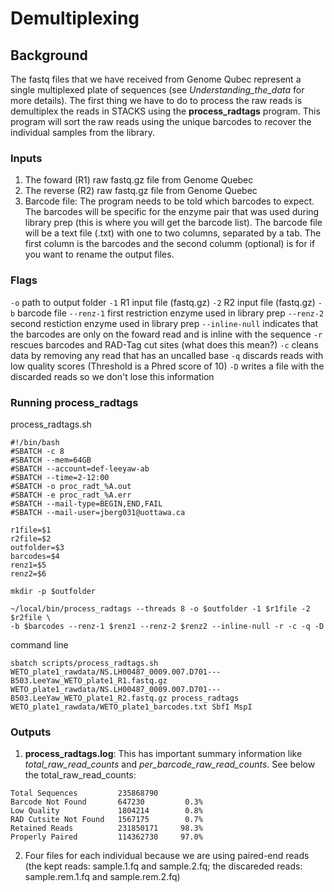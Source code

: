 # Demultiplexing  
  
## Background  
  
The fastq files that we have received from Genome Qubec represent a single multiplexed plate of sequences (see *Understanding_the_data* for more details). The first thing we have to do to process the raw reads is demultiplex the reads in STACKS using the **process_radtags** program. This program will sort the raw reads using the unique barcodes to recover the individual samples from the library.   
  
### Inputs   
1) The foward (R1) raw fastq.gz file from Genome Quebec
2) The reverse (R2) raw fastq.gz file from Genome Quebec
3) Barcode file: The program needs to be told which barcodes to expect. The barcodes will be specific for the enzyme pair that was used during library prep (this is where you will get the barcode list). The barcode file will be a text file (.txt) with one to two columns, separated by a tab. The first column is the barcodes and the second columm (optional) is for if you want to rename the output files.
  
### Flags  
`-o` path to output folder
`-1` R1 input file (fastq.gz)
`-2` R2 input file (fastq.gz)
`-b` barcode file
`--renz-1` first restriction enzyme used in library prep
`--renz-2` second restiction enzyme used in library prep
`--inline-null` indicates that the barcodes are only on the foward read and is inline with the sequence
`-r` rescues barcodes and RAD-Tag cut sites (what does this mean?)
`-c` cleans data by removing any read that has an uncalled base
`-q` discards reads with low quality scores (Threshold is a Phred score of 10)
`-D` writes a file with the discarded reads so we don't lose this information

### Running process_radtags
process_radtags.sh

```
#!/bin/bash
#SBATCH -c 8
#SBATCH --mem=64GB
#SBATCH --account=def-leeyaw-ab
#SBATCH --time=2-12:00
#SBATCH -o proc_radt_%A.out
#SBATCH -e proc_radt_%A.err
#SBATCH --mail-type=BEGIN,END,FAIL
#SBATCH --mail-user=jberg031@uottawa.ca

r1file=$1
r2file=$2
outfolder=$3
barcodes=$4
renz1=$5
renz2=$6

mkdir -p $outfolder

~/local/bin/process_radtags --threads 8 -o $outfolder -1 $r1file -2 $r2file \
-b $barcodes --renz-1 $renz1 --renz-2 $renz2 --inline-null -r -c -q -D

```
command line
```
sbatch scripts/process_radtags.sh WETO_plate1_rawdata/NS.LH00487_0009.007.D701---B503.LeeYaw_WETO_plate1_R1.fastq.gz WETO_plate1_rawdata/NS.LH00487_0009.007.D701---B503.LeeYaw_WETO_plate1_R2.fastq.gz process_radtags WETO_plate1_rawdata/WETO_plate1_barcodes.txt SbfI MspI
```
### Outputs
1) **process_radtags.log**: This has important summary information like *total_raw_read_counts* and *per_barcode_raw_read_counts*. See below the total_raw_read_counts:
```
Total Sequences         235868790
Barcode Not Found       647230         0.3%
Low Quality             1804214        0.8%
RAD Cutsite Not Found   1567175        0.7%
Retained Reads          231850171     98.3%
Properly Paired         114362730     97.0%
```
2) Four files for each individual because we are using paired-end reads (the kept reads: sample.1.fq and sample.2.fq; the discareded reads: sample.rem.1.fq and sample.rem.2.fq)
